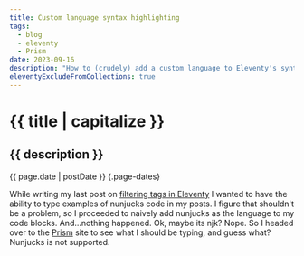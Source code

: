 ```yaml
---
title: Custom language syntax highlighting
tags:
  - blog
  - eleventy
  - Prism
date: 2023-09-16
description: "How to (crudely) add a custom language to Eleventy's syntax highlighting plugin"
eleventyExcludeFromCollections: true
---
```


# {{ title | capitalize }}

## {{ description }}

{{ page.date | postDate }} {.page-dates}

<!-- show both adding a custom language and extending liquid -->

While writing my last post on [filtering tags in Eleventy](https://joesahlsa.dev/blog/eleventy-wont-process-post/) I wanted to have the ability to type examples of nunjucks code in my posts. I figure that shouldn't be a problem, so I proceeded to naively add nunjucks as the language to my code blocks. And...nothing happened. Ok, maybe its njk? Nope. So I headed over to the [Prism](https://prismjs.com/) site to see what I should be typing, and guess what? Nunjucks is not supported.

<!-- intro and why -->
<!-- code samples -->
